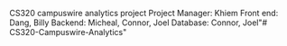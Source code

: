 CS320 campuswire analytics project
Project Manager: Khiem
Front end: Dang, Billy
Backend: Micheal, Connor, Joel
Database: Connor, Joel"# CS320-Campuswire-Analytics" 
    
